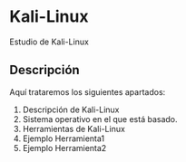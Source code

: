 # Kali-Linux
Estudio de Kali-Linux
## Descripción
Aquí trataremos los siguientes apartados: 
1. Descripción de Kali-Linux
2. Sistema operativo en el que está basado.
3. Herramientas de Kali-Linux
4. Ejemplo Herramienta1
5. Ejemplo Herramienta2
